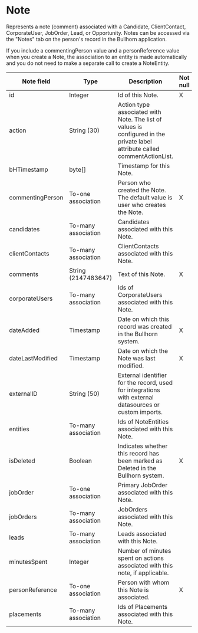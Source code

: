 # Note

Represents a note (comment) associated with a Candidate, ClientContact, CorporateUser, JobOrder, Lead, or Opportunity. Notes can be accessed via the "Notes" tab on the person's record in the Bullhorn application.

If you include a commentingPerson value and a personReference value when you create a Note, the association to an entity is made automatically and you do not need to make a separate call to create a NoteEntity.

| **Note field** | **Type** | **Description** | **Not null** | **Read-only** |
| --- | --- | --- | --- | --- |
| id | Integer | Id of this Note. | X | |
| action | String (30) | Action type associated with Note. The list of values is configured in the private label attribute called commentActionList. | | |
| bHTimestamp | byte[] | Timestamp for this Note. | | |
| commentingPerson | To-one association | Person who created the Note. The default value is user who creates the Note. | X | |
| candidates | To-many association | Candidates associated with this Note. | | |
| clientContacts | To-many association | ClientContacts associated with this Note. | | |
| comments | String (2147483647) | Text of this Note. | X | |
| corporateUsers | To-many association | Ids of CorporateUsers associated with this Note. | | |
| dateAdded | Timestamp | Date on which this record was created in the Bullhorn system. | X | |
| dateLastModified | Timestamp | Date on which the Note was last modified. | X | X |
| externalID | String (50) | External identifier for the record, used for integrations with external datasources or custom imports. | | | 
| entities | To-many association | Ids of NoteEntities associated with this Note. | | |
| isDeleted | Boolean | Indicates whether this record has been marked as Deleted in the Bullhorn system. | X | |
| jobOrder | To-one association | Primary JobOrder associated with this Note. | | |
| jobOrders | To-many association | JobOrders associated with this Note. | | |
| leads | To-many association | Leads associated with this Note. | | |
| minutesSpent | Integer | Number of minutes spent on actions associated with this note, if applicable. | | |
| personReference | To-one association | Person with whom this Note is associated. | X | |
| placements | To-many association | Ids of Placements associated with this Note. | | |